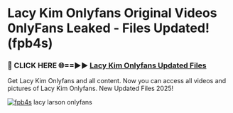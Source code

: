 # Lacy Kim Onlyfans Original Videos 0nlyFans Leaked - Files Updated! (fpb4s)

<h3>🔴 CLICK HERE 🌐==►► <a href="https://tinyurl.com/3hn5wdd3" rel="nofollow">Lacy Kim Onlyfans Updated Files</a></h3>

Get Lacy Kim Onlyfans and all content. Now you can access all videos and pictures of Lacy Kim Onlyfans. New Updated Files 2025!

[![fpb4s](https://i.imgur.com/4HnBqBT.gif)](https://tinyurl.com/3hn5wdd3)
lacy larson onlyfans